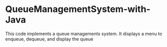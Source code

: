 # QueueManagementSystem-with-Java
This code implements a queue managements system. It displays a menu to enqueue, dequeue, and display the queue
